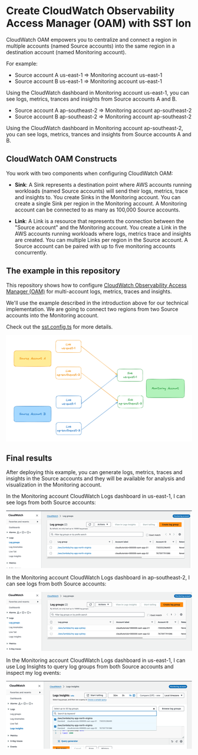 # Create CloudWatch Observability Access Manager (OAM) with SST Ion

CloudWatch OAM empowers you to centralize and connect a region in multiple accounts (named Source accounts) into the same region in a destination account (named Monitoring account).

For example:

- Source account A us-east-1 => Monitoring account us-east-1
- Source account B us-east-1 => Monitoring account us-east-1

Using the CloudWatch dashboard in Monitoring account us-east-1, you can see logs, metrics, trances and insights from Source accounts A and B.

- Source account A ap-southeast-2 => Monitoring account ap-southeast-2
- Source account B ap-southeast-2 => Monitoring account ap-southeast-2

Using the CloudWatch dashboard in Monitoring account ap-southeast-2, you can see logs, metrics, trances and insights from Source accounts A and B.

## CloudWatch OAM Constructs

You work with two components when configuring CloudWatch OAM:

- **Sink**: A Sink represents a destination point where AWS accounts running workloads (named Source accounts) will send their logs, metrics, trace and insights to. You create Sinks in the Monitoring account. You can create a single Sink per region in the Monitoring account. A Monitoring account can be connected to as many as 100,000 Source accounts.

- **Link**: A Link is a resource that represents the connection between the "Source account" and the Monitoring account. You create a Link in the AWS accounts running workloads where logs, metrics trace and insights are created. You can multiple Links per region in the Source account. A Source account can be paired with up to five monitoring accounts concurrently.

## The example in this repository

This repository shows how to configure [CloudWatch Observability Access Manager (OAM)](https://docs.aws.amazon.com/OAM/latest/APIReference/Welcome.html) for multi-account logs, metrics, traces and insights.

We'll use the example described in the introduction above for our technical implementation. We are going to connect two regions from two Source accounts into the Monitoring account.

Check out the [sst.config.ts](sst.config.ts) for more details.

![Diagram showing CloudWatch OAM constructs, Sinks and Links, distributed between two Source accounts and the Monitoring account.](.docs/oam.png)

## Final results

After deploying this example, you can generate logs, metrics, traces and insights in the Source accounts and they will be available for analysis and visualization in the Monitoring account.

In the Monitoring account CloudWatch Logs dashboard in us-east-1, I can see logs from both Source accounts:

![Screenshot of CloudWatch Logs dashboard in us-east-1 in Monitoring account.](.docs/monitoring-us-east-1.png)

In the Monitoring account CloudWatch Logs dashboard in ap-southeast-2, I can see logs from both Source accounts:

![Screenshot of CloudWatch Logs dashboard in ap-southeast-2 in Monitoring account.](.docs/monitoring-ap-southeast-2.png)

In the Monitoring account CloudWatch Logs dashboard in us-east-1, I can use Log Insights to query log groups from both Source accounts and inspect my log events:

![Screenshot of CloudWatch Logs dashboard in us-east-1 in Monitoring account using Log Insights to query log groups from both Source accounts](.docs/monitoring-log-insights.png)
